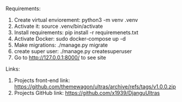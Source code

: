 Requirements:
1) Create virtual enviorement: python3 -m venv .venv
2) Activate it: source .venv/bin/activate
3) Install requirements: pip install -r requiremenets.txt
4) Activate Docker: sudo docker-compose up -d
5) Make migrations: ./manage.py migrate
6) create super user: ./manage.py createsuperuser
5) Go to http://127.0.0.1:8000/ to see site

Links:

1) Projects front-end link: https://github.com/themewagon/ultras/archive/refs/tags/v1.0.0.zip
2) Projects GitHub link: https://github.com/x1939/DjanguUltras